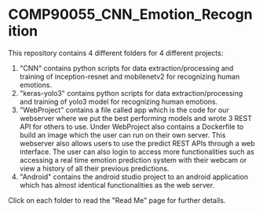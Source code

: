 # COMP90055_CNN_Emotion_Recognition


This repository contains 4 different folders for 4 different projects:

1. "CNN" contains python scripts for data extraction/processing and training of inception-resnet and mobilenetv2 for recognizing human emotions.
2. "keras-yolo3" contains python scripts for data extraction/processing and training of yolo3 model for recognizing human emotions.
3. "WebProject" contains a file called app which is the code for our webserver where we put the best performing models and wrote 3 REST API for others to use. Under WebProject also contains a Dockerfile to build an image which the user can run on their own server. This webserver also allows users to use the predict REST APIs through a web interface. The user can also login to access more functionalities such as accessing a real time emotion prediction system with their webcam or view a history of all their previous predictions.
4. "Android" contains the android studio project to an android application which has almost identical functionalities as the web server.

Click on each folder to read the "Read Me" page for further details.
